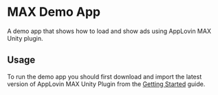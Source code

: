 # MAX Demo App

A demo app that shows how to load and show ads using AppLovin MAX Unity plugin.

## Usage

To run the demo app you should first download and import the latest version of AppLovin MAX Unity Plugin from the [Getting Started](https://dash.applovin.com/documentation/mediation/unity/getting-started) guide.
